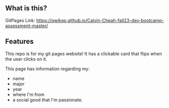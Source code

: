 ## What is this?
GitPages Link: https://qwiksp.github.io/Calvin-Cheah-fall23-dev-bootcamp-assessment-master/

## Features
This repo is for my git pages website! It has a clickable card that flips when the user clicks on it.

This page has information regarding my:
- name
- major
- year
- where I'm from
- a social good that I'm passionate.


